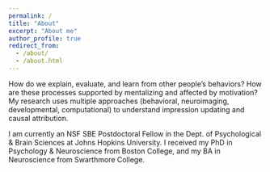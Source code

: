 ```yaml
---
permalink: /
title: "About"
excerpt: "About me"
author_profile: true
redirect_from: 
  - /about/
  - /about.html
---
```


How do we explain, evaluate, and learn from other people’s behaviors? How are these processes supported by mentalizing and affected by motivation? My research uses multiple approaches (behavioral, neuroimaging, developmental, computational) to understand impression updating and causal attribution. 

I am currently an NSF SBE Postdoctoral Fellow in the Dept. of Psychological & Brain Sciences at Johns Hopkins University. I received my PhD in Psychology & Neuroscience from Boston College, and my BA in Neuroscience from Swarthmore College.
